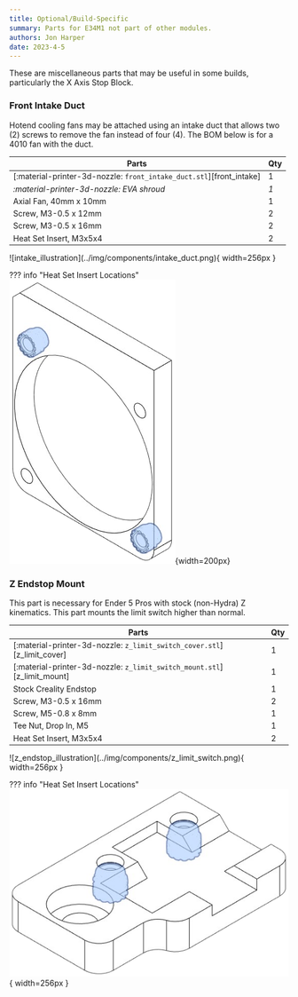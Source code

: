 ```yaml
---
title: Optional/Build-Specific
summary: Parts for E34M1 not part of other modules.
authors: Jon Harper
date: 2023-4-5
---
```


These are miscellaneous parts that may be useful in some builds, particularly the X Axis Stop Block.

### Front Intake Duct

Hotend cooling fans may be attached using an intake duct that allows two (2) screws to remove the fan instead of four (4). The BOM below is for a 4010 fan with the duct.

<div markdown class="jh-grid-container jh-grid-2">
<div markdown class="jh-grid-para">

| Parts     | Qty |
|-----------|-----|
| [:material-printer-3d-nozzle: `front_intake_duct.stl`][front_intake]  | 1 |
| *:material-printer-3d-nozzle: EVA shroud* | *1* |
| Axial Fan, 40mm x 10mm    | 1 |
| Screw, M3-0.5 x 12mm      | 2 |
| Screw, M3-0.5 x 16mm      | 2 |
| Heat Set Insert, M3x5x4   | 2 |

</div>
<div markdown class="jh-grid-img">
![intake_illustration](../img/components/intake_duct.png){ width=256px }

??? info "Heat Set Insert Locations"
    ![front_intake_illustration](../img/inserts/front_intake.png){width=200px}
</div>
</div>

### Z Endstop Mount

This part is necessary for Ender 5 Pros with stock (non-Hydra) Z kinematics. This part mounts the limit switch higher than normal.

<div markdown class="jh-grid-container jh-grid-2">
<div markdown class="jh-grid-para">

| Parts     | Qty |
|-----------|-----|
| [:material-printer-3d-nozzle: `z_limit_switch_cover.stl`][z_limit_cover] | 1 |
| [:material-printer-3d-nozzle: `z_limit_switch_mount.stl`][z_limit_mount] | 1 |
| Stock Creality Endstop | 1 |
| Screw, M3-0.5 x 16mm | 2 |
| Screw, M5-0.8 x 8mm  | 1 |
| Tee Nut, Drop In, M5 | 1 |
| Heat Set Insert, M3x5x4 | 2 |

</div>
<div markdown class="jh-grid-img">
![z_endstop_illustration](../img/components/z_limit_switch.png){ width=256px }

??? info "Heat Set Insert Locations"
    ![z_endstop_illustration](../img/inserts/z_mount.png){ width=256px }
</div>
</div>